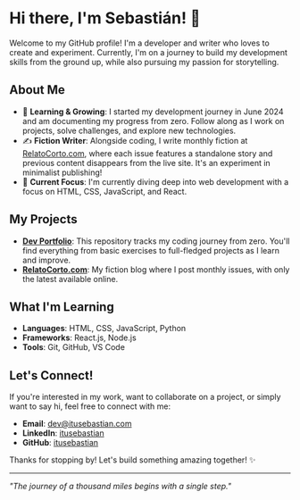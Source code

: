 # Hi there, I'm Sebastián! 👋

Welcome to my GitHub profile! I'm a developer and writer who loves to create and experiment. Currently, I'm on a journey to build my development skills from the ground up, while also pursuing my passion for storytelling.

## About Me

- 🚀 **Learning & Growing**: I started my development journey in June 2024 and am documenting my progress from zero. Follow along as I work on projects, solve challenges, and explore new technologies.
- ✍️ **Fiction Writer**: Alongside coding, I write monthly fiction at [RelatoCorto.com](https://www.relatocorto.com), where each issue features a standalone story and previous content disappears from the live site. It's an experiment in minimalist publishing!
- 🌱 **Current Focus**: I'm currently diving deep into web development with a focus on HTML, CSS, JavaScript, and React.

## My Projects

- **[Dev Portfolio](https://github.com/itusebastian/dev-portfolio)**: This repository tracks my coding journey from zero. You'll find everything from basic exercises to full-fledged projects as I learn and improve.
- **[RelatoCorto.com](https://github.com/itusebastian/relatocorto-blog)**: My fiction blog where I post monthly issues, with only the latest available online.

## What I'm Learning

- **Languages**: HTML, CSS, JavaScript, Python
- **Frameworks**: React.js, Node.js
- **Tools**: Git, GitHub, VS Code

## Let's Connect!

If you're interested in my work, want to collaborate on a project, or simply want to say hi, feel free to connect with me:

- **Email**: dev@itusebastian.com
- **LinkedIn**: [itusebastian](https://www.linkedin.com/in/itusebastian)
- **GitHub**: [itusebastian](https://github.com/itusebastian)

Thanks for stopping by! Let's build something amazing together! ✨

---
_"The journey of a thousand miles begins with a single step."_
